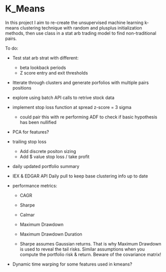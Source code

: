 # K_Means

In this project I aim to re-create the unsupervised machine learning k-means clustering technique with random and plusplus initialization methods, then use class in a stat arb trading model to find non-traditional pairs.

To do:
- Test stat arb strat with different:
  - beta lookback periods
  - Z score entry and exit thresholds
- Itterate through clusters and generate porfolios with multiple pairs positions
- explore using batch API calls to retrive stock data

- implement stop loss function at spread z-score = 3 sigma
  - could pair this with re performing ADF to check if basic hypothesis has been nullified 
  
- PCA for features?
- trailing stop loss
  - Add discrete positon sizing
  - Add $ value stop loss / take profit 
- daily updated portfolio summary
- IEX & EDGAR API Daily pull to keep base clustering info up to date 
- performance metrics:
  - CAGR
  - Sharpe
  - Calmar
  - Maximum Drawdown
  - Maximum Drawdown Duration

  - Sharpe assumes Gaussian returns. That is why Maximum Drawdown is used to reveal the tail risks. Similar assumptions when you compute the portfolio risk & return. Beware of the covariance matrix! 

- Dynamic time warping for some features used in kmeans?
   
